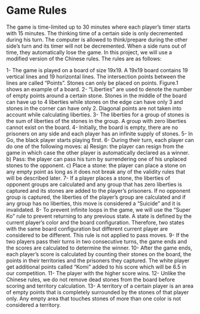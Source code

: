 # Game Rules

The game is time-limited up to 30 minutes where each player’s timer starts with 15
minutes. The thinking time of a certain side is only decremented during his turn. The
computer is allowed to think/prepare during the other side’s turn and its timer will not be
decremented. When a side runs out of time, they automatically lose the game.
In this project, we will use a modified version of the Chinese rules. The rules are as
follows:

1- The game is played on a board of size 19x19. A 19x19 board contains 19 vertical
lines and 19 horizontal lines. The intersection points between the lines are called
“Points”. Stones can only be placed on points. Figure.1 shows an example of a board.
2- “Liberties” are used to denote the number of empty points around a certain stone. Stones in the middle of the board can have up to 4 liberties while stones on the edge
can have only 3 and stones in the corner can have only 2. Diagonal points are not taken
into account while calculating liberties. 
3- The liberties for a group of stones is the sum of liberties of the stones in the group. A
group with zero liberties cannot exist on the board. 
4- Initially, the board is empty, there are no prisoners on any side and each player has
an infinite supply of stones. 
5- In Go, the black player starts playing first. 
6- During their turn, each player can do one of the following moves:
a) Resign: the player can resign from the game in which case the other player is
automatically declared as a winner.
b) Pass: the player can pass his turn by surrendering one of his unplaced stones
to the opponent.
c) Place a stone: the player can place a stone on any empty point as long as it
does not break any of the validity rules that will be described later. 
7- If a player places a stone, the liberties of opponent groups are calculated and any group that has zero liberties is captured and its stones are added to the player’s prisoners. If no opponent group is captured, the liberties of the player’s group are calculated and if any group has no liberties, this move is considered a “Suicide” and it is invalidated. 
8- To prevent infinite loops in the game, we will use the “Super Ko” rule to prevent
returning to any previous state. A state is defined by the current player’s color and the
board configuration. Therefore, two states with the same board configuration but
different current player are considered to be different. This rule is not applied to pass
moves.
9- If the two players pass their turns in two consecutive turns, the game ends and the
scores are calculated to determine the winner. 
10- After the game ends, each player’s score is calculated by counting their stones on
the board, the points in their territories and the prisoners they captured. The white player
get additional points called “Komi” added to his score which will be 6.5 in our competition. 
11- The player with the higher score wins. 
12- Unlike the Chinese rules, we do not remove dead stones from the board before
scoring and territory calculation. 
13- A territory of a certain player is an area of empty points that is completely
surrounded by the stones of that player only. Any empty area that touches stones of
more than one color is not considered a territory.